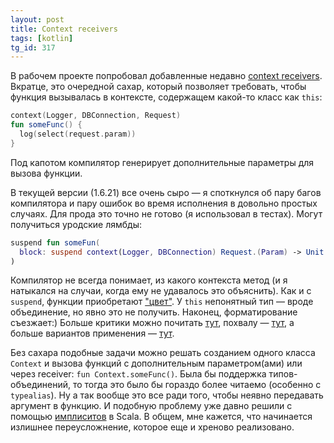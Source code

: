 ```yaml
---
layout: post
title: Context receivers
tags: [kotlin]
tg_id: 317
---
```

В рабочем проекте попробовал добавленные недавно [context receivers](https://github.com/Kotlin/KEEP/blob/master/proposals/context-receivers.md). Вкратце, это очередной сахар, который позволяет требовать, чтобы функция вызывалась в контексте, содержащем какой-то класс как `this`:
```kotlin
context(Logger, DBConnection, Request)
fun someFunc() {
  log(select(request.param))
}
```
Под капотом компилятор генерирует дополнительные параметры для вызова функции.

В текущей версии (1.6.21) все очень сыро — я споткнулся об пару багов компилятора и пару ошибок во время исполнения в довольно простых случаях. Для прода это точно не готово (я использовал в тестах). Могут получиться уродские лямбды:
```kotlin
suspend fun someFun(
  block: suspend context(Logger, DBConnection) Request.(Param) -> Unit
)
```
Компилятор не всегда понимает, из какого контекста метод (и я натыкался на случаи, когда ему не удавалось это объяснить). Как и с `suspend`, функции приобретают ["цвет"](http://journal.stuffwithstuff.com/2015/02/01/what-color-is-your-function/). У `this` непонятный тип — вроде объединение, но явно это не получить. Наконец, форматирование съезжает:) Больше критики можно почитать [тут](https://github.com/Kotlin/KEEP/issues/259), похвалу — [тут](https://www.youtube.com/watch?v=GISPalIVdQY), а больше вариантов применения — [тут](https://techblog.doctarigroup.com/kotlin/2022/05/18/kotlin-context-receivers.html).

Без сахара подобные задачи можно решать созданием одного класса `Context` и вызова функций с дополнительным параметром(ами) или через receiver: `fun Context.someFunc()`. Была бы поддержка типов-объединений, то тогда это было бы гораздо более читаемо (особенно с `typealias`). Ну а так вообще это все ради того, чтобы неявно передавать аргумент в функцию. И подобную проблему уже давно решили с помощью [имплиситов](https://docs.scala-lang.org/scala3/reference/contextual/) в Scala. В общем, мне кажется, что начинается излишнее переусложнение, которое еще и хреново реализовано.

